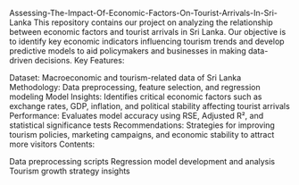 Assessing-The-Impact-Of-Economic-Factors-On-Tourist-Arrivals-In-Sri-Lanka
This repository contains our project on analyzing the relationship between economic factors and tourist arrivals in Sri Lanka. Our objective is to identify key economic indicators influencing tourism trends and develop predictive models to aid policymakers and businesses in making data-driven decisions.
Key Features:

Dataset: Macroeconomic and tourism-related data of Sri Lanka
Methodology: Data preprocessing, feature selection, and regression modeling
Model Insights: Identifies critical economic factors such as exchange rates, GDP, inflation, and political stability affecting tourist arrivals
Performance: Evaluates model accuracy using RSE, Adjusted R², and statistical significance tests
Recommendations: Strategies for improving tourism policies, marketing campaigns, and economic stability to attract more visitors
Contents:

Data preprocessing scripts
Regression model development and analysis
Tourism growth strategy insights


